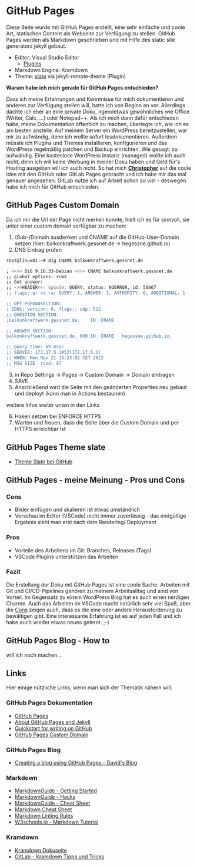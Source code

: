 # GitHub Pages

Diese Seite wurde mit GitHub Pages erstellt, eine sehr einfache und coole Art, statischen Content als Webseite zur Verfügung zu stellen.
GitHub Pages werden als Markdown geschrieben und mit Hilfe des static site generators jekyll gebaut.

* Editor: Visual Studio Editor
  * [Plugins](vs-code-plugins.md)
* Markdown Engine: Kramdown
* Theme: [slate](#github-pages-theme-slate) via jekyll-remote-theme (Plugin)

**Warum habe ich mich gerade für GitHub Pages entschieden?**

Dass ich meine Erfahrungen und Kenntnisse für mich dokumentieren und anderen zur Verfügung stellen will, hatte ich von Beginn an vor. Allerdings dachte ich eher an eine private Doku, irgendetwas gewöhnliches wie Office (Writer, Calc, ...) oder Notepad++.
Als ich mich dann dafür entschieden habe, meine Dokumentation öffentlich zu machen, überlegte ich, wie ich es am besten anstelle. Auf meinem Server ein WordPress bereitzustellen, war mir zu aufwändig, denn ich wollte sofort losdokumentieren. Außerdem müsste ich Plugins und Themes installieren, konfigurieren und das WordPress regelmäßig patchen und Backup einrichten. Wie gesagt: zu aufwändig. Eine kostenlose WordPress Instanz (managed) wollte ich auch nicht, denn ich will keine Werbung in meiner Doku haben und Geld für's Hosting ausgeben will ich auch nicht. So hat mich **[Christopher](https://github.com/beechesII)** auf die coole Idee mit den GitHub oder GitLab Pages gebracht und ich habe mir das mal genauer angesehen. GitLab nutze ich auf Arbeit schon so viel - deswegen habe ich mich für GitHub entschieden.

## GitHub Pages Custom Domain

Da ich mir die Url der Page nicht merken konnte, hielt ich es für sinnvoll, sie unter einer custom domain verfügbar zu machen:

1. (Sub-)Domain ausdenken und CNAME auf die GitHub-User-Domain setzen (hier: balkonkraftwerk.gessnet.de -> hegessne.github.io)
2. DNS Eintrag prüfen

```bash
root@linux01:~# dig CNAME balkonkraftwerk.gessnet.de

; <<>> DiG 9.16.33-Debian <<>> CNAME balkonkraftwerk.gessnet.de
;; global options: +cmd
;; Got answer:
;; ->>HEADER<<- opcode: QUERY, status: NOERROR, id: 50867
;; flags: qr rd ra; QUERY: 1, ANSWER: 1, AUTHORITY: 0, ADDITIONAL: 1

;; OPT PSEUDOSECTION:
; EDNS: version: 0, flags:; udp: 512
;; QUESTION SECTION:
;balkonkraftwerk.gessnet.de.	IN	CNAME

;; ANSWER SECTION:
balkonkraftwerk.gessnet.de. 600	IN	CNAME	hegessne.github.io.

;; Query time: 69 msec
;; SERVER: 172.17.5.1#53(172.17.5.1)
;; WHEN: Mon Nov 21 15:23:02 CET 2022
;; MSG SIZE  rcvd: 87
```

3. in Repo Settings -> Pages -> Custom Domain -> Domain eintragen
4. SAVE
5. Anschließend wird die Seite mit den geänderten Properties neu gebaut und deployt (kann man in Actions bestaunen)

weitere Infos weiter unten in den Links

6. Haken setzen bei ENFORCE HTTPS
7. Warten und freuen, dass die Seite über die Custom Domain und per HTTPS erreichbar ist

## GitHub Pages Theme slate

* [Theme Slate bei GitHub](https://github.com/pages-themes/slate)

## GitHub Pages - meine Meinung - Pros und Cons

### Cons

* Bilder einfügen und skalieren ist etwas umständlich
* Vorschau im Editor (VSCode) nicht immer zuverlässig - das endgültige Ergebnis sieht man erst nach dem Rendering/ Deployment

### Pros

* Vorteile des Arbeitens im Git: Branches, Releases (Tags)
* VSCode Plugins unterstützen das Arbeiten

### Fazit

Die Erstellung der Doku mit GitHub Pages ist eine coole Sache. Arbeiten mit Git und CI/CD-Pipelines gehören zu meinem Arbeitsalltag und sind von Vorteil. Im Gegensatz zu einem WordPress Blog hat es auch einen nerdigen Charme. Auch das Arbeiten im VSCode macht natürlich sehr viel Spaß, aber die [Cons](#cons) zeigen auch, dass es die eine oder andere Herausforderung zu bewältigen gibt. Eine interessante Erfahrung ist es auf jeden Fall und ich habe auch wieder etwas neues gelernt. ;-)

## GitHub Pages Blog - How to

will ich noch machen...

## Links

Hier einige nützliche Links, wenn man sich der Thematik nähern will:

### GitHub Pages Dokumentation

* [GitHub Pages](https://docs.github.com/en/pages)
* [About GitHub Pages and Jekyll](https://docs.github.com/en/pages/setting-up-a-github-pages-site-with-jekyll/about-github-pages-and-jekyll)
* [Quickstart for writing on GitHub](https://docs.github.com/en/get-started/writing-on-github/getting-started-with-writing-and-formatting-on-github/quickstart-for-writing-on-github)
* [GitHub Pages Custom Domain](https://docs.github.com/en/pages/configuring-a-custom-domain-for-your-github-pages-site/managing-a-custom-domain-for-your-github-pages-site)

### GitHub Pages Blog

* [Creating a blog using GitHub Pages - David's Blog](https://dfederm.com/creating-a-blog-using-github-pages/)

### Markdown

* [MarkdownGuide - Getting Started](https://www.markdownguide.org/getting-started/)
* [MarkdownGuide - Hacks](https://www.markdownguide.org/hacks/)
* [MarkdownGuide - Cheat Sheet](https://www.markdownguide.org/cheat-sheet)
* [Markdown Cheat Sheet](https://www.freecodecamp.org/news/markdown-cheat-sheet/)
* [Markdown Linting Rules](https://github.com/DavidAnson/markdownlint/blob/main/doc/Rules.md)
* [W3schools.io - Markdown Tutorial](https://www.w3schools.io/file/markdown-introduction/)

### Kramdown

* [Kramdown Dokuseite](https://kramdown.gettalong.org/)
* [GitLab - Kramdown Tipps und Tricks](https://about.gitlab.com/blog/2016/07/19/markdown-kramdown-tips-and-tricks/)
